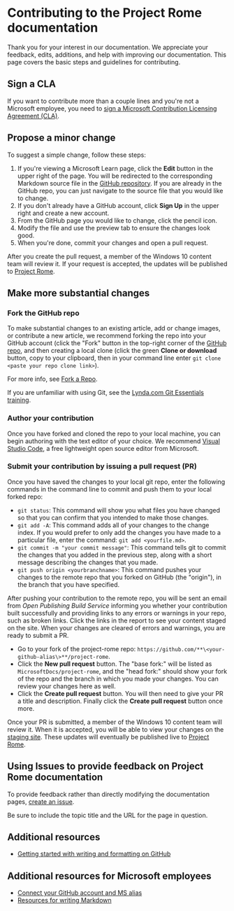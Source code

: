 # Contributing to the Project Rome documentation

Thank you for your interest in our documentation. We appreciate your feedback, edits, additions, and help with improving our documentation. This page covers the basic steps and guidelines for contributing.

## Sign a CLA

If you want to contribute more than a couple lines and you're not a Microsoft employee, you need to [sign a Microsoft Contribution Licensing Agreement (CLA)](https://cla.microsoft.com/).

## Propose a minor change

To suggest a simple change, follow these steps:

1. If you're viewing a Microsoft Learn page, click the **Edit** button in the upper right of the page.  You will be redirected to the corresponding Markdown source file in the [GitHub repository](https://github.com/MicrosoftDocs/project-rome). If you are already in the GitHub repo, you can just navigate to the source file that you would like to change.
2. If you don't already have a GitHub account, click **Sign Up** in the upper right and create a new account.
3. From the GitHub page you would like to change, click the pencil icon.
4. Modify the file and use the preview tab to ensure the changes look good.
5. When you're done, commit your changes and open a pull request.

After you create the pull request, a member of the Windows 10 content team will review it. If your request is accepted, the updates will be published to [Project Rome](https://learn.microsoft.com/windows/project-rome/).

## Make more substantial changes

### Fork the GitHub repo

To make substantial changes to an existing article, add or change images, or contribute a new article, we recommend forking the repo into your GitHub account (click the "Fork" button in the top-right corner of the [GitHub repo](https://github.com/MicrosoftDocs/project-rome), and then creating a local clone (click the green **Clone or download** button, copy to your clipboard, then in your command line enter `git clone <paste your repo clone link>`).

For more info, see [Fork a Repo](https://help.github.com/articles/fork-a-repo/).

If you are unfamiliar with using Git, see the [Lynda.com Git Essentials training](https://www.lynda.com/Git-tutorials/Git-Essential-Training/100222-2.html).

### Author your contribution

Once you have forked and cloned the repo to your local machine, you can begin authoring with the text editor of your choice. We recommend [Visual Studio Code](https://code.visualstudio.com/), a free lightweight open source editor from Microsoft.

### Submit your contribution by issuing a pull request (PR)

Once you have saved the changes to your local git repo, enter the following commands in the command line to commit and push them to your local forked repo:
- `git status`: This command will show you what files you have changed so that you can confirm that you intended to make those changes. 
- `git add -A`: This command adds all of your changes to the change index. If you would prefer to only add the changes you have made to a particular file, enter the command: `git add <yourfile.md>`.
- `git commit -m "your commit message"`: This command tells git to commit the changes that you added in the previous step, along with a short message describing the changes that you made.
- `git push origin <yourbranchname>`: This command pushes your changes to the remote repo that you forked on GitHub (the "origin"), in the branch that you have specified.

After pushing your contribution to the remote repo, you will be sent an email from *Open Publishing Build Service* informing you whether your contribution built successfully and providing links to any errors or warnings in your repo, such as broken links. Click the links in the report to see your content staged on the site. When your changes are cleared of errors and warnings, you are ready to submit a PR.

- Go to your fork of the project-rome repo: `https://github.com/**\<your-github-alias\>**/project-rome`.
- Click the **New pull request** button. The "base fork:" will be listed as `MicrosoftDocs/project-rome`, and the "head fork:" should show your fork of the repo and the branch in which you made your changes. You can review your changes here as well.
- Click the **Create pull request** button. You will then need to give your PR a title and description. Finally click the **Create pull request** button once more.

Once your PR is submitted, a member of the Windows 10 content team will review it. When it is accepted, you will be able to view your changes on the [staging site](https://review.learn.microsoft.com/windows/project-rome/). These updates will eventually be published live to [Project Rome](https://learn.microsoft.com/windows/project-rome/).

## Using Issues to provide feedback on Project Rome documentation

To provide feedback rather than directly modifying the documentation pages, [create an issue](https://github.com/MicrosoftDocs/project-rome/issues).

Be sure to include the topic title and the URL for the page in question.

## Additional resources

- [Getting started with writing and formatting on GitHub](https://help.github.com/articles/getting-started-with-writing-and-formatting-on-github/)

## Additional resources for Microsoft employees

- [Connect your GitHub account and MS alias](https://review.learn.microsoft.com/windows-authoring-guide/github-account#2-connect-your-github-account-and-ms-alias-on-the-microsoft-open-source-portal)
- [Resources for writing Markdown](https://review.learn.microsoft.com/windows-authoring-guide/writing-guidance/writing-markdown)
